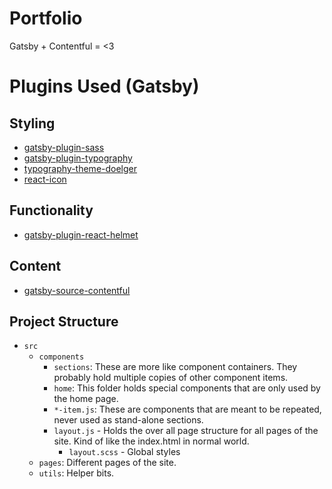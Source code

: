 # Portfolio
Gatsby + Contentful = <3

# Plugins Used (Gatsby)
## Styling
- [gatsby-plugin-sass](https://www.gatsbyjs.org/packages/gatsby-plugin-sass/)
- [gatsby-plugin-typography](https://www.gatsbyjs.org/docs/typography-js/)
- [typography-theme-doelger](https://github.com/KyleAMathews/typography.js/tree/master/packages/typography-theme-doelger)
- [react-icon](https://www.npmjs.com/package/react-icons)
## Functionality
- [gatsby-plugin-react-helmet](https://www.gatsbyjs.org/packages/gatsby-plugin-react-helmet/)
## Content 
- [gatsby-source-contentful](https://www.gatsbyjs.org/packages/gatsby-source-contentful/)

## Project Structure
- `src`
  - `components`
    - `sections`: These are more like component containers. They probably hold multiple copies of other component items.
    - `home`: This folder holds special components that are only used by the home page.
    - `*-item.js`: These are components that are meant to be repeated, never used as stand-alone sections.
    - `layout.js` - Holds the over all page structure for all pages of the site. Kind of like the index.html in normal world.
      - `layout.scss` - Global styles
  - `pages`: Different pages of the site.
  - `utils`: Helper bits. 


